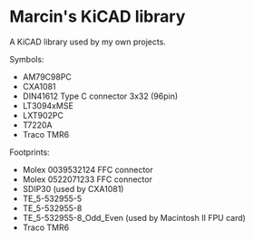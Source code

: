 # Marcin's KiCAD library

A KiCAD library used by my own projects.

Symbols:
- AM79C98PC
- CXA1081
- DIN41612 Type C connector 3x32 (96pin)
- LT3094xMSE
- LXT902PC
- T7220A
- Traco TMR6

Footprints:
- Molex 0039532124 FFC connector
- Molex 0522071233 FFC connector
- SDIP30 (used by CXA1081)
- TE_5-532955-5
- TE_5-532955-8
- TE_5-532955-8_Odd_Even (used by Macintosh II FPU card)
- Traco TMR6
